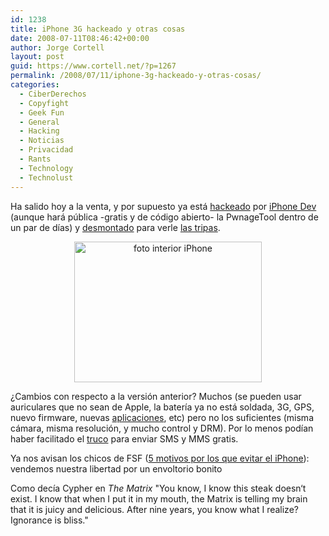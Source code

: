 ```yaml
---
id: 1238
title: iPhone 3G hackeado y otras cosas
date: 2008-07-11T08:46:42+00:00
author: Jorge Cortell
layout: post
guid: https://www.cortell.net/?p=1267
permalink: /2008/07/11/iphone-3g-hackeado-y-otras-cosas/
categories:
  - CiberDerechos
  - Copyfight
  - Geek Fun
  - General
  - Hacking
  - Noticias
  - Privacidad
  - Rants
  - Technology
  - Technolust
---
```

Ha salido hoy a la venta, y por supuesto ya está <a title="noticia y vídeo" href="https://www.iphonehacks.com/2008/04/pwnage-tool.html" target="_blank">hackeado</a> por <a title="home" href="https://wikee.iphwn.org/" target="_blank">iPhone Dev</a> (aunque hará pública -gratis y de código abierto- la PwnageTool dentro de un par de días) y <a title="iFixit" href="https://live.ifixit.com/Guide/First-Look/iPhone3G" target="_blank">desmontado</a> para verle <a title="foto placa" href="https://bp1.blogger.com/_NJ4JFBfr1tY/SHaG_VBgA-I/AAAAAAAAAO4/RdnE6oZxQ6A/s1600-h/ifixitanno.jpg" target="_blank">las tripas</a>.

<p style="text-align: center">
  <img class="aligncenter" src="https://live.ifixit.com/images/c6IbhhP2jUwoUUnV-standard.jpg" alt="foto interior iPhone" width="300" height="225" />
</p>

¿Cambios con respecto a la versión anterior? Muchos (se pueden usar auriculares que no sean de Apple, la batería ya no está soldada, 3G, GPS, nuevo firmware, nuevas <a title="review" href="https://gizmodo.com/5023924/iphone-app-review-marathon-liveblog" target="_blank">aplicaciones</a>, etc) pero no los suficientes (misma cámara, misma resolución, y mucho control y DRM). Por lo menos podían haber facilitado el <a title="truco" href="https://www.iphonehacks.com/2008/07/iphone-3g-sms.html" target="_blank">truco</a> para enviar SMS y MMS gratis.

Ya nos avisan los chicos de FSF (<a title="post" href="https://www.fsf.org/blogs/community/5-reasons-to-avoid-iphone-3g" target="_blank">5 motivos por los que evitar el iPhone</a>): vendemos nuestra libertad por un envoltorio bonito

Como decía Cypher en _The Matrix_ "You know, I know this steak doesn‘t exist. I know that when I put it in my mouth, the Matrix is telling my brain that it is juicy and delicious. After nine years, you know what I realize? Ignorance is bliss."
